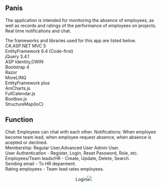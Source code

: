 ## Panis
The application is intended for monitoring the absence of employees, as well as records and ratings of the performance of employees on projects. Real time notifications and chat.</br>


The frameworks and libraries used for this app are listed below.
<br />
C#,ASP.NET MVC 5</br>
EntityFramework 6.4 (Code-first)</br>
jQuery 3.4.1</br>
ASP Identity,OWIN</br>
Bootstrap 4</br>
Razor</br>
MoreLINQ</br>
EntityFramework plus </br>
AmCharts.js</br>
FullCalendar.js</br>
Bootbox.js</br>
StructureMap(IoC)</br>


## Function

Chat: Employees can chat with each other.
Notifications: When employee become team lead, when employee request absence, when absence is acepted or declined.<br/>
Membership: Regular User,Advanced User Admin User.<br />
User Authentication - Register, Login,  Reset Password, Role, etc.<br />
Employees/Team leads/HR - Create, Update, Delete, Search.<br />
Sending email - To HR deparment.<br />
Rating employees - Team lead rates employees.<br />


<p align="center">Login<img src="https://scontent.fbeg2-1.fna.fbcdn.net/v/t1.0-9/117878963_2650856325165983_4578639210605453630_o.jpg?_nc_cat=104&_nc_sid=8024bb&_nc_ohc=tDqqPdfMPaoAX8E4DVS&_nc_ht=scontent.fbeg2-1.fna&oh=5fb3f5ea7ec9668d651703838b21ecae&oe=5F60E593" > 

